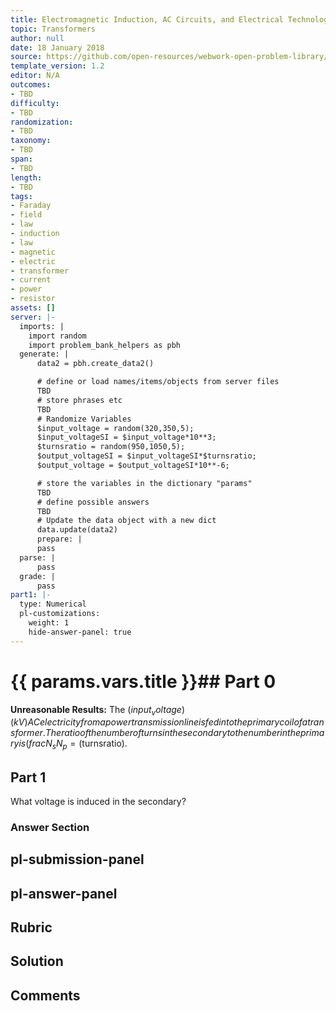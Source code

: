 ```yaml
---
title: Electromagnetic Induction, AC Circuits, and Electrical Technologies
topic: Transformers
author: null
date: 18 January 2018
source: https://github.com/open-resources/webwork-open-problem-library/tree/master/Contrib/BrockPhysics/College_Physics_Urone/23.Electromagnetic_Induction_AC_Circuits_and_Electrical_Technologies/23-07.Transformers/NU_U17_23_07_009.pg
template_version: 1.2
editor: N/A
outcomes:
- TBD
difficulty:
- TBD
randomization:
- TBD
taxonomy:
- TBD
span:
- TBD
length:
- TBD
tags:
- Faraday
- field
- law
- induction
- law
- magnetic
- electric
- transformer
- current
- power
- resistor
assets: []
server: |-
  imports: |
    import random
    import problem_bank_helpers as pbh
  generate: |
      data2 = pbh.create_data2()

      # define or load names/items/objects from server files
      TBD
      # store phrases etc
      TBD
      # Randomize Variables
      $input_voltage = random(320,350,5);
      $input_voltageSI = $input_voltage*10**3;
      $turnsratio = random(950,1050,5);
      $output_voltageSI = $input_voltageSI*$turnsratio;
      $output_voltage = $output_voltageSI*10**-6;

      # store the variables in the dictionary "params"
      TBD
      # define possible answers
      TBD
      # Update the data object with a new dict
      data.update(data2)
      prepare: |
      pass
  parse: |
      pass
  grade: |
      pass
part1: |-
  type: Numerical
  pl-customizations:
    weight: 1
    hide-answer-panel: true
---
```


# {{ params.vars.title }}## Part 0 
<b>Unreasonable Results:</b> The ($input_voltage) (kV) AC electricity from a power transmission line is fed into the primary coil of a transformer. The ratio of the number of turns in the secondary to the number in the primary is (fracN_sN_p = ($turnsratio). 
## Part 1 
What voltage is induced in the secondary? 


### Answer Section 


## pl-submission-panel 


## pl-answer-panel 


## Rubric 


## Solution 


## Comments 


